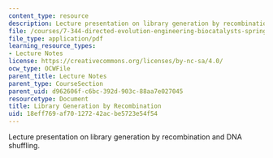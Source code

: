 ```yaml
---
content_type: resource
description: Lecture presentation on library generation by recombination and DNA shuffling.
file: /courses/7-344-directed-evolution-engineering-biocatalysts-spring-2008/18eff769af70127242acbe5723e54f54_ses3_slides.pdf
file_type: application/pdf
learning_resource_types:
- Lecture Notes
license: https://creativecommons.org/licenses/by-nc-sa/4.0/
ocw_type: OCWFile
parent_title: Lecture Notes
parent_type: CourseSection
parent_uid: d962606f-c6bc-392d-903c-88aa7e027045
resourcetype: Document
title: Library Generation by Recombination
uid: 18eff769-af70-1272-42ac-be5723e54f54
---
```

Lecture presentation on library generation by recombination and DNA shuffling.